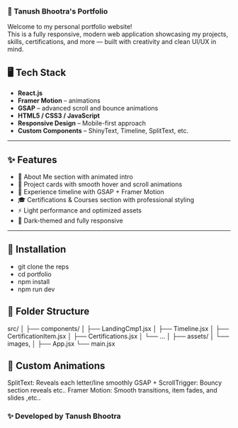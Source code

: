 
### 🚀 Tanush Bhootra's Portfolio

Welcome to my personal portfolio website!  
This is a fully responsive, modern web application showcasing my projects, skills, certifications, and more — built with creativity and clean UI/UX in mind.

## 🖥️ Tech Stack

- **React.js**
- **Framer Motion** – animations
- **GSAP** – advanced scroll and bounce animations
- **HTML5 / CSS3 / JavaScript**
- **Responsive Design** – Mobile-first approach
- **Custom Components** – ShinyText, Timeline, SplitText, etc.

---

## ✨ Features

- 🧠 About Me section with animated intro
- 💼 Project cards with smooth hover and scroll animations
- 📜 Experience timeline with GSAP + Framer Motion
- 🎓 Certifications & Courses section with professional styling
- ⚡ Light performance and optimized assets
- 🌙 Dark-themed and fully responsive

---

## 🔧 Installation


- git clone the reps
- cd portfolio
- npm install
- npm run dev   

## 📁 Folder Structure

src/
│
├── components/
│   ├── LandingCmp1.jsx
│   ├── Timeline.jsx
│   ├── CertificationItem.jsx
│   ├── Certifications.jsx
│   └── ...
│
├── assets/
│   └── images, 
│
├── App.jsx
└── main.jsx


## 🧪 Custom Animations
SplitText: Reveals each letter/line smoothly
GSAP + ScrollTrigger: Bouncy section reveals etc.. 
Framer Motion: Smooth transitions, item fades, and slides ,etc..

### ✨ Developed by Tanush Bhootra

